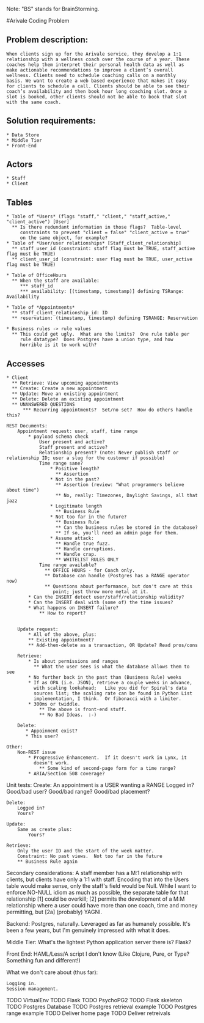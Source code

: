 Note: "BS" stands for BrainStorming.

#Arivale Coding Problem

## Problem description:

    When clients sign up for the Arivale service, they develop a 1:1
    relationship with a wellness coach over the course of a year. These
    coaches help them interpret their personal health data as well as
    make actionable recommendations to improve a client’s overall
    wellness. Clients need to schedule coaching calls on a monthly
    basis. We want to create a web based experience that makes it easy
    for clients to schedule a call. Clients should be able to see their
    coach’s availability and then book hour long coaching slot. Once a
    slot is booked, other clients should not be able to book that slot
    with the same coach.

## Solution requirements:

    * Data Store
    * Middle Tier
    * Front-End

## Actors

    * Staff
    * Client

## Tables

    * Table of *Users* (flags "staff," "client," "staff_active," "client_active") [User]
      ** Is there redundant information in those flags?  Table-level
         constraints to prevent "client = false" "client_active = true"
         on the same object, for example?
    * Table of *User/user relationships* [Staff_client_relationship]
      ** staff_user_id (constraint: staff flag must be TRUE, staff_active flag must be TRUE)
      ** client_user_id (constraint: user flag must be TRUE, user_active flag must be TRUE)

    * Table of OfficeHours
      ** When the staff are available:
         *** staff_id
         *** availability: [(timestamp, timestamp)] defining TSRange: Availability

    * Table of *Appointments*
      ** staff_client_relationship_id: ID
      ** reservation: (timestamp, timestamp) defining TSRANGE: Reservation

    * Business rules -> rule values
      ** This could get ugly.  What are the limits?  One rule table per
         rule datatype?  Does Postgres have a union type, and how
         horrible is it to work with?

## Accesses

    * Client
      ** Retrieve: View upcoming appointments
      ** Create: Create a new appointment
      ** Update: Move an existing appointment
      ** Delete: Delete an existing appointment
      ** UNANSWERED QUESTIONS
          *** Recurring appointments?  Set/no set?  How do others handle this?

    REST Documents:
        Appointment request: user, staff, time range
            * payload schema check
                User present and active?
                Staff present and active?
                Relationship present? (note: Never publish staff or relationship ID; user a slug for the customer if possible)
                Time range sane?
                    * Positive length?
                      ** Assertion
                    * Not in the past?
                      ** Assertion (review: "What programmers believe about time")
                      ** No, really: Timezones, Daylight Savings, all that jazz
                    * Legitimate length
                      ** Business Rule
                    * Not too far in the future?
                      ** Business Rule
                      ** Can the business rules be stored in the database?
                      ** If so, you'll need an admin page for them.
                    * Assume attack:
                      ** Handle true fuzz.
                      ** Handle corruptions.
                      ** Handle crap.
                      ** WHITELIST RULES ONLY
                Time range available?
                  ** OFFICE HOURS - for Coach only.
                  ** Database can handle (Postgres has a RANGE operator now)
                  ** Questions about performance, but don't care at this
                     point; just throw more metal at it.
            * Can the INSERT detect user/staff/relationship validity?
            * Can the INSERT deal with (some of) the time issues?
            * What happens on INSERT failure?
                ** How to report?


        Update request:
            * All of the above, plus:
            ** Existing appointment?
            ** Add-then-delete as a transaction, OR Update? Read pros/cons

        Retrieve:
            * Is about permissions and ranges
              ** What the user sees is what the database allows them to see
            * No further back in the past than (Business Rule) weeks
            * If as OPA (i.e. JSON), retrieve a couple weeks in advance,
              with scaling lookahead;   Like you did for Spiral's data
              sources list; the scaling rate can be found in Python List
              implementation, I think.  Or fibonacci with a limiter.
            * 300ms or twiddle.
                ** The above is front-end stuff.
                ** No Bad Ideas.  :-)

        Delete:
           * Appoinment exist?
           * This user?
           
    Other:
        Non-REST issue
            * Progressive Enhancement.  If it doesn't work in Lynx, it
              doesn't work.
                ** Some kind of second-page form for a time range?
            * ARIA/Section 508 coverage?

Unit tests:
    Create: An appointment is a USER wanting a RANGE
        Logged in?
        Good/bad user?
        Good/bad range?
        Good/bad placement?

    Delete:
        Logged in?
        Yours?

    Update:
        Same as create plus:
            Yours?

    Retrieve:
        Only the user ID and the start of the week matter.
        Constraint: No past views.  Not too far in the future
        ** Business Rule again

Secondary considerations: A staff member has a M:1 relationship with
clients, but clients have only a 1:1 with staff.  Encoding that into the
Users table would make sense, only the staff's field would be Null.
While I want to enforce NO-NULL idiom as much as possible, the separate
table for that relationship [1] could be overkill; [2] permits the
development of a M:M relationship where a user could have more than one
coach, time and money permitting, but [2a] (probably) YAGNI.

Backend: Postgres, naturally.  Leveraged as far as humanely possible.
It's been a few years, but I'm genuinely impressed with what it does.

Middle Tier: What's the lightest Python application server there is?
Flask?

Front End: HAML/Less/A script I don't know (Like Clojure, Pure, or Type?
Something fun and different!)

What we don't care about (thus far):

    Logging in.
    Session management.


TODO VirtualEnv
TODO Flask
TODO PsychoPG2
TODO Flask skeleton
TODO Postgres Database
TODO Postgres retrieval example
TODO Postgres range example
TODO Deliver home page
TODO Deliver retreivals
    
              


    



